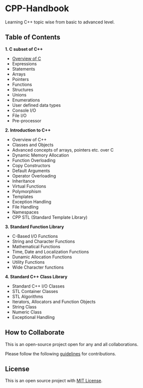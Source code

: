 # CPP-Handbook

Learning C++ topic wise from basic to advanced level.

## Table of Contents

**1. C subset of C++**
  * [Overview of C](1_C_Subset/1_Overview_Of_C.md)
  * Expressions
  * Statements
  * Arrays
  * Pointers
  * Functions
  * Structures
  * Unions
  * Enumerations
  * User defined data types
  * Console I/O
  * File I/O
  * Pre-processor

**2. Introduction to C++**
  * Overview of C++
  * Classes and Objects
  * Advanced concepts of arrays, pointers etc. over C
  * Dynamic Memory Allocation
  * Function Overloading
  * Copy Constructors
  * Default Arguments
  * Operator Overloading
  * Inheritance
  * Virtual Functions
  * Polymorphism
  * Templates
  * Exception Handling
  * File Handling
  * Namespaces
  * CPP STL (Standard Template Library)
  
**3. Standard Function Library**
  * C-Based I/O Functions
  * String and Character Functions
  * Mathematical Functions
  * Time, Date and Localization Functions
  * Dunamic Allocation Functions
  * Utility Functions
  * Wide Character functions
  
**4. Standard C++ Class Library**
  * Standard C++ I/O Classes
  * STL Container Classes
  * STL Algorithms
  * Iterators, Allocators and Function Objects
  * String Class
  * Numeric Class
  * Exceptional Handling
  
## How to Collaborate

This is an open-source project open for any and all collaborations.

Please follow the following [guidelines](CONTRIBUTING.md) for contributions.
  
## License

This is an open source project with [MIT License](LICENSE).
